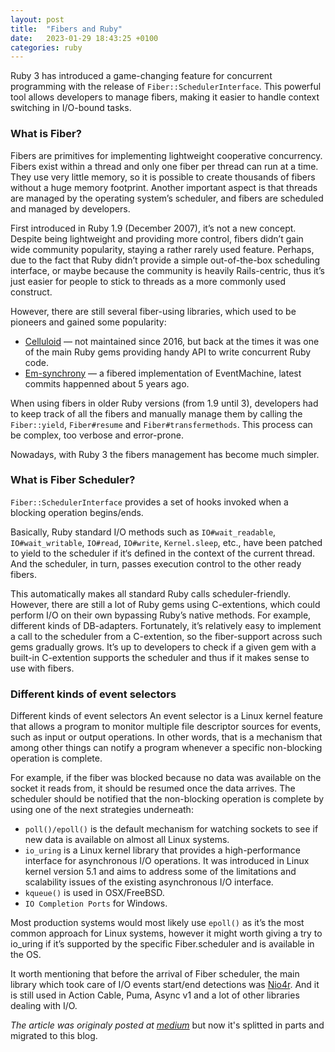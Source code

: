 ```yaml
---
layout: post
title:  "Fibers and Ruby"
date:   2023-01-29 18:43:25 +0100
categories: ruby
---
```

Ruby 3 has introduced a game-changing feature for concurrent programming with the release of `Fiber::SchedulerInterface`. This powerful tool allows developers to manage fibers, making it easier to handle context switching in I/O-bound tasks.

### What is Fiber?

Fibers are primitives for implementing lightweight cooperative concurrency. Fibers exist within a thread and only one fiber per thread can run at a time. They use very little memory, so it is possible to create thousands of fibers without a huge memory footprint. Another important aspect is that threads are managed by the operating system’s scheduler, and fibers are scheduled and managed by developers.

First introduced in Ruby 1.9 (December 2007), it’s not a new concept. Despite being lightweight and providing more control, fibers didn’t gain wide community popularity, staying a rather rarely used feature. Perhaps, due to the fact that Ruby didn’t provide a simple out-of-the-box scheduling interface, or maybe because the community is heavily Rails-centric, thus it’s just easier for people to stick to threads as a more commonly used construct.

However, there are still several fiber-using libraries, which used to be pioneers and gained some popularity:

- [Celluloid](https://github.com/celluloid/celluloid) — not maintained since 2016, but back at the times it was one of the main Ruby gems providing handy API to write concurrent Ruby code.
- [Em-synchrony](https://github.com/igrigorik/em-synchrony) — a fibered implementation of EventMachine, latest commits happenned about 5 years ago.

When using fibers in older Ruby versions (from 1.9 until 3), developers had to keep track of all the fibers and manually manage them by calling the `Fiber::yield`, `Fiber#resume` and `Fiber#transfermethods`. This process can be complex, too verbose and error-prone.

Nowadays, with Ruby 3 the fibers management has become much simpler.

### What is Fiber Scheduler?

`Fiber::SchedulerInterface` provides a set of hooks invoked when a blocking operation begins/ends.

Basically, Ruby standard I/O methods such as `IO#wait_readable`, `IO#wait_writable`, `IO#read`, `IO#write`, `Kernel.sleep`, etc., have been patched to yield to the scheduler if it‘s defined in the context of the current thread. And the scheduler, in turn, passes execution control to the other ready fibers.

This automatically makes all standard Ruby calls scheduler-friendly. However, there are still a lot of Ruby gems using C-extentions, which could perform I/O on their own bypassing Ruby’s native methods. For example, different kinds of DB-adapters. Fortunately, it’s relatively easy to implement a call to the scheduler from a C-extention, so the fiber-support across such gems gradually grows. It’s up to developers to check if a given gem with a built-in C-extention supports the scheduler and thus if it makes sense to use with fibers.

### Different kinds of event selectors

Different kinds of event selectors
An event selector is a Linux kernel feature that allows a program to monitor multiple file descriptor sources for events, such as input or output operations. In other words, that is a mechanism that among other things can notify a program whenever a specific non-blocking operation is complete.

For example, if the fiber was blocked because no data was available on the socket it reads from, it should be resumed once the data arrives. The scheduler should be notified that the non-blocking operation is complete by using one of the next strategies underneath:

- `poll()/epoll()` is the default mechanism for watching sockets to see if new data is available on almost all Linux systems.
- `io_uring` is a Linux kernel library that provides a high-performance interface for asynchronous I/O operations. It was introduced in Linux kernel version 5.1 and aims to address some of the limitations and scalability issues of the existing asynchronous I/O interface.
- `kqueue()` is used in OSX/FreeBSD.
- `IO Completion Ports` for Windows.

Most production systems would most likely use `epoll()` as it’s the most common approach for Linux systems, however it might worth giving a try to io_uring if it’s supported by the specific Fiber.scheduler and is available in the OS.

It worth mentioning that before the arrival of Fiber scheduler, the main library which took care of I/O events start/end detections was [Nio4r](https://github.com/socketry/nio4r). And it is still used in Action Cable, Puma, Async v1 and a lot of other libraries dealing with I/O.

*The article was originaly posted at [medium](https://medium.com/@alieckaja/unleashing-the-power-of-fibers-for-background-jobs-8a22e3a38cd1)* but now it's splitted in parts and migrated to this blog.
